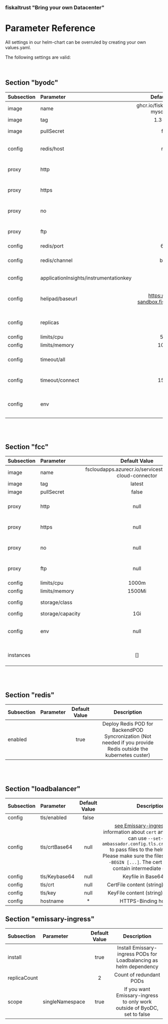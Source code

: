 ### fiskaltrust "Bring your own Datacenter"
# Parameter Reference

All settings in our helm-chart can be overruled by creating your own values.yaml.

The following settings are valid:

<br>

## Section "byodc"

| Subsection | Parameter                              |               Default Value               |                                                                                                               Description                                                                                                                |
| :--------- | :------------------------------------- | :---------------------------------------: | :--------------------------------------------------------------------------------------------------------------------------------------------------------------------------------------------------------------------------------------: |
| image      | name                                   |  ghcr.io/fiskaltrust/byodc-mysql-fiskaly  |                                                              URI of container image which is used as BackendPOD. This URI is preset to fiskaltrust github packges registry                                                               |
| image      | tag                                    |                1.3-buster                 |                                                                                                 override default version of the byod POD                                                                                                 |
| image      | pullSecret                             |                   false                   |                                                                         ByoDC is public available so the container registry can be usend without authentication                                                                          |
| config     | redis/host                             |                   redis                   |                                          Hostname for Redis instance (Must be DNS resolvable. By default the redis instance runs as POD on the same cluster so  cluster-resolution should work)                                          |
| proxy      | http                                   |                   null                    |                                                               HTTP_PROXY value according to https://docs.docker.com/network/proxy/#set-the-environment-variables-manually                                                                |
| proxy      | https                                  |                   null                    |                                                               HTTPS_PROXY value according to https://docs.docker.com/network/proxy/#set-the-environment-variables-manually                                                               |
| proxy      | no                                     |                   null                    |                                                                NO_PROXY value according to https://docs.docker.com/network/proxy/#set-the-environment-variables-manually                                                                 |
| proxy      | ftp                                    |                   null                    |                                                                FTP_PROXY value according to https://docs.docker.com/network/proxy/#set-the-environment-variables-manually                                                                |
| config     | redis/port                             |                   6379                    |                                                                                                      Port to access Redis instance                                                                                                       |
| config     | redis/channel                          |                   byodc                   |                                        Redis Pub/Sub channel which should be used. Take care to take 2 different channels if Producion and Sandbox environments are running on the same cluster!                                         |
| config     | applicationInsights/instrumentationkey |                   null                    |                                                                   Override Microsoft Application Insights Tenant. By default fiskaltrust Application Insights is used                                                                    |
| config     | helipad/baseurl                        | https://helipad-sandbox.fiskaltrust.cloud |                               URL for fiskaltrust.helipad to get Cashboxconfiguration and upload Data. (Sandbox: https://helipad-sandbox.fiskaltrust.cloud, Production: https://helipad.fiskaltrust.cloud)                               |
| config     | replicas                               |                    10                     |                                                         Number of BackendPODs which are deployed. See the "limits" section for calculation of needed noderesources and PODCount                                                          |
| config     | limits/cpu                             |                   500m                    |                                                  See Kubernetes doc [here](https://kubernetes.io/docs/concepts/configuration/manage-resources-containers/#resource-units-in-kubernetes)                                                  |
| config     | limits/memory                          |                  1000Mi                   |                                                                                                                                                                                                                                          |
| config     | timeout/all                            |                     0                     |   Emissary-ingress timeout for the complete TCP transaction in ms (0...no timeout. See [Emissary-ingress docs](https://www.getambassador.io/docs/emissary/latest/topics/using/timeouts/#request-timeout-timeout_ms) value "timeout_ms"   |
| config     | timeout/connect                        |                  15_000                   | Emissary-ingress timeout for the TCP connection esteblishment in ms. See [Emissary-ingress docs](https://www.getambassador.io/docs/emissary/latest/topics/using/timeouts/#connect-timeout-connect_timeout_ms) value "connect_timeout_ms" |
| config     | env                                    |                   null                    |                                      An Array of environment variables (see https://kubernetes.io/docs/reference/generated/kubernetes-api/v1.22/#envvar-v1-core) which are added to the BackendPOD                                       |

<br><br>

## Section "fcc"

| Subsection | Parameter        |                       Default Value                        |                                                                          Description                                                                          |
| :--------- | :--------------- | :--------------------------------------------------------: | :-----------------------------------------------------------------------------------------------------------------------------------------------------------: |
| image      | name             | fscloudapps.azurecr.io/servicestack/fiskal-cloud-connector |                                                       URI of container image which is used as FCC POD.                                                        |
| image      | tag              |                           latest                           |                                                            override default version of the FCC POD                                                            |
| image      | pullSecret       |                           false                            |                                                                                                                                                               |
| proxy      | http             |                            null                            |                          HTTP_PROXY value according to https://docs.docker.com/network/proxy/#set-the-environment-variables-manually                          |
| proxy      | https            |                            null                            |                         HTTPS_PROXY value according to https://docs.docker.com/network/proxy/#set-the-environment-variables-manually                          |
| proxy      | no               |                            null                            |                           NO_PROXY value according to https://docs.docker.com/network/proxy/#set-the-environment-variables-manually                           |
| proxy      | ftp              |                            null                            |                          FTP_PROXY value according to https://docs.docker.com/network/proxy/#set-the-environment-variables-manually                           |
| config     | limits/cpu       |                           1000m                            |            See Kubernetes doc [here](https://kubernetes.io/docs/concepts/configuration/manage-resources-containers/#resource-units-in-kubernetes)             |
| config     | limits/memory    |                           1500Mi                           |                                                                                                                                                               |
| config     | storage/class    |                                                            |                                             Storage class to use for the PersistentVolumeClaim for the FCC volume                                             |
| config     | storage/capacity |                            1Gi                             |                                                   Capacity of the PersistentVolumeClaim for the FCC volume                                                    |
| config     | env              |                            null                            | An Array of environment variables (see https://kubernetes.io/docs/reference/generated/kubernetes-api/v1.22/#envvar-v1-core) which are added to the BackendPOD |
| instances     |               |                            []                            | An Array of Fcc instances to host. Each entry needs to be a map with the following keys: `vtssId` and `vtssSecret` and optionaly `storageCapacity` and `storageClass`. see [here](how-to-fiscal-cloud-connector.md#ByoDC-configuration) |

<br><br>

## Section "redis"

| Subsection | Parameter | Default Value |                                                  Description                                                   |
| :--------- | :-------- | :-----------: | :------------------------------------------------------------------------------------------------------------: |
| enabled    |           |     true      | Deploy Redis POD for BackendPOD Syncronization (Not needed if you provide Redis outside the kubernetes custer) |

<br><br>

## Section "loadbalancer"

| Subsection | Parameter     | Default Value |                                                                                                                                                                                                 Description                                                                                                                                                                                                 |
| :--------- | :------------ | :-----------: | :---------------------------------------------------------------------------------------------------------------------------------------------------------------------------------------------------------------------------------------------------------------------------------------------------------------------------------------------------------------------------------------------------------: |
| config     | tls/enabled   |     false     |                                                                                                                                                                                                                                                                                                                                                                                                             |
| config     | tls/crtBase64 |     null      | [see Emissary-ingress docs](https://www.getambassador.io/docs/emissary/latest/howtos/tls-termination/#create-a-self-signed-certificate) for information about `cert` and `key` files. You can use `--set-file ambassador.config.tls.crt="./cert.pem"` to pass files to the helm command. Please make sure the files start with `-----BEGIN [...]`. The cert file may also contain intermediate certificates |
| config     | tls/Keybase64 |     null      |                                                                                                                                                                                          Keyfile in Base64 String                                                                                                                                                                                           |
| config     | tls/crt       |     null      |                                                                                                                                                                                    CertFile content (string) not encoded                                                                                                                                                                                    |
| config     | tls/key       |     null      |                                                                                                                                                                                    KeyFile content (string) not encoded                                                                                                                                                                                     |
| config     | hostname      |       *       |                                                                                                                                                                                           HTTPS-Binding hostname                                                                                                                                                                                            |

## Section "emissary-ingress"

| Subsection   | Parameter       | Default Value |                               Description                                |
| :----------- | :-------------- | :-----------: | :----------------------------------------------------------------------: |
| install      |                 |     true      |    Install Emissary-ingress PODs for Loadbalancing as helm dependency    |
| replicaCount |                 |       2       |                         Count of redundant PODs                          |
| scope        | singleNamespace |     true      | If you want Emissary-ingress to only work outside of ByoDC, set to false |
